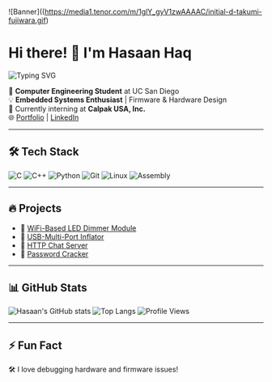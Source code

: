 ![Banner]((https://media1.tenor.com/m/1glY_gyV1zwAAAAC/initial-d-takumi-fujiwara.gif)





# Hi there! 👋 I'm Hasaan Haq 
![Typing SVG](https://readme-typing-svg.herokuapp.com?size=25&color=34D399&lines=Embedded+Systems+Engineer;Firmware+Developer;Hardware+Enthusiast)

🚀 **Computer Engineering Student** at UC San Diego  
💡 **Embedded Systems Enthusiast** | Firmware & Hardware Design  
🔭 Currently interning at **Calpak USA, Inc.**  
🌐 [Portfolio](https://hasaanhaq04.github.io/hasaanhaq_portfolio/) | [LinkedIn](https://www.linkedin.com/in/hasaanhaq/)

---
## 🛠 Tech Stack
![C](https://img.shields.io/badge/-C-00599C?style=flat-square&logo=c)
![C++](https://img.shields.io/badge/-C++-00599C?style=flat-square&logo=c%2B%2B)
![Python](https://img.shields.io/badge/-Python-3776AB?style=flat-square&logo=python)
![Git](https://img.shields.io/badge/-Git-F05032?style=flat-square&logo=git)
![Linux](https://img.shields.io/badge/-Linux-FCC624?style=flat-square&logo=linux)
![Assembly](https://img.shields.io/badge/-Assembly-000000?style=flat-square)

---
## 🔥 Projects
- 🔹 [WiFi-Based LED Dimmer Module](https://github.com/hasaanhaq)
- 🔹 [USB-Multi-Port Inflator](https://github.com/hasaanhaq)
- 🔹 [HTTP Chat Server](https://github.com/hasaanhaq/chatserver)
- 🔹 [Password Cracker](https://github.com/hasaanhaq/password_cracker)

---
## 📊 GitHub Stats
![Hasaan's GitHub stats](https://github-readme-stats.vercel.app/api?username=hasaanhaq&show_icons=true&theme=dark)
![Top Langs](https://github-readme-stats.vercel.app/api/top-langs/?username=hasaanhaq&layout=compact&theme=dark)
![Profile Views](https://komarev.com/ghpvc/?username=hasaanhaq&color=blue)


---
## ⚡ Fun Fact
🛠 I love debugging hardware and firmware issues!
